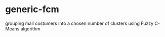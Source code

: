 # generic-fcm
grouping mall costumers into a chosen number of clusters using Fuzzy C-Means algorithm
